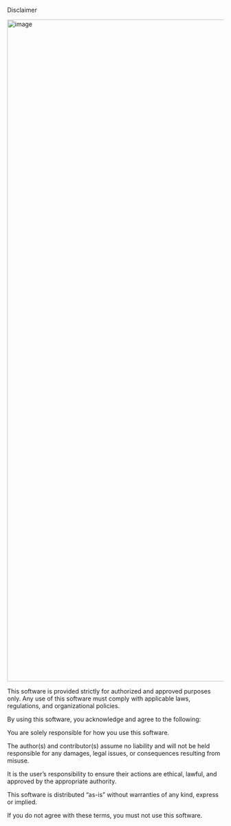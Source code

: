 Disclaimer

<img width="1024" height="1536" alt="image" src="https://github.com/user-attachments/assets/a50360a3-4a0f-44a8-819c-66a024372d8c" />


This software is provided strictly for authorized and approved purposes only. Any use of this software must comply with applicable laws, regulations, and organizational policies.

By using this software, you acknowledge and agree to the following:

You are solely responsible for how you use this software.

The author(s) and contributor(s) assume no liability and will not be held responsible for any damages, legal issues, or consequences resulting from misuse.

It is the user’s responsibility to ensure their actions are ethical, lawful, and approved by the appropriate authority.

This software is distributed “as-is” without warranties of any kind, express or implied.

If you do not agree with these terms, you must not use this software.
